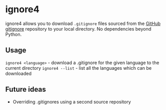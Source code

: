 # ignore4

ignore4 allows you to download `.gitignore` files sourced from the [GitHub gitignore](https://www.github.com/github/gitignore)
repository to your local directory. No dependencies beyond Python.

## Usage
`ignore4 <language>` - download a .gitignore for the given language to the current directory
`ignore4 --list` - list all the languages which can be downloaded

## Future ideas
- Overriding .gitignores using a second source repository

